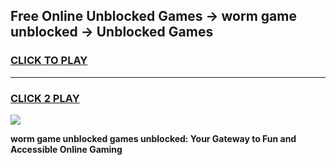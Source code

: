 
## Free Online Unblocked Games → worm game unblocked → Unblocked Games
<h3>
<a href="https://premium.freeplayer.one?title=worm_game_unblocked&ref=21F">CLICK TO PLAY</a></h3>
<hr>

<h3>
<a href="https://premium.freeplayer.one?title=worm_game_unblocked&ref=21F">CLICK 2 PLAY</a>
  
</h3>

<a href="https://premium.freeplayer.one?title=worm_game_unblocked&ref=21F/"><img src="https://clearcache.store/games.png"></a>


**worm game unblocked games unblocked: Your Gateway to Fun and Accessible Online Gaming**
